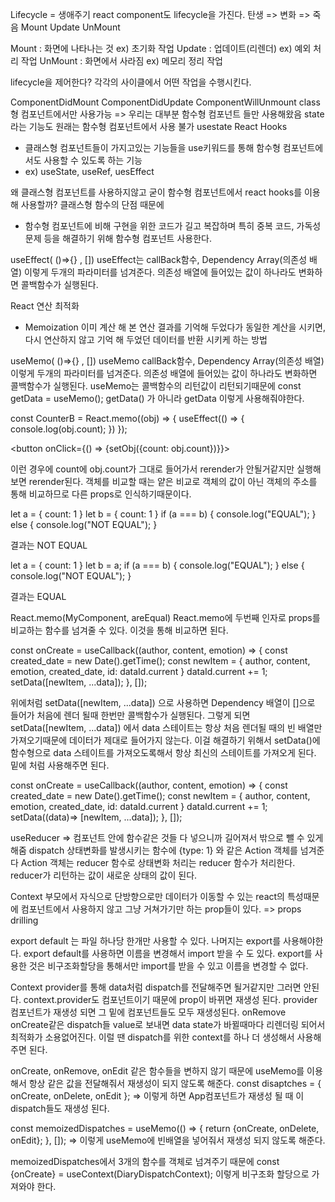 Lifecycle = 생애주기
react component도 lifecycle을 가진다.
탄생    => 변화    => 죽음
Mount     Update    UnMount

Mount : 화면에 나타나는 것  ex) 초기화 작업
Update : 업데이트(리렌더)  ex) 예외 처리 작업
UnMount : 화면에서 사라짐  ex) 메모리 정리 작업

lifecycle을 제어한다? 각각의 사이클에서 어떤 작업을 수행시킨다.


ComponentDidMount
ComponentDidUpdate
ComponentWillUnmount
class형 컴포넌트에서만 사용가능
=> 우리는 대부분 함수형 컴포넌트 들만 사용해왔음
state라는 기능도 원래는 함수형 컴포넌트에서 사용 불가
usestate
React Hooks
- 클래스형 컴포넌트들이 가지고있는 기능들을 use키워드를 통해 함수형 컴포넌트에서도 사용할 수 있도록 하는 기능
- ex) useState, useRef, uesEffect

왜 클래스형 컴포넌트를 사용하지않고 굳이 함수형 컴포넌트에서 react hooks를 이용해 사용할까?
클래스형 함수의 단점 때문에
- 함수형 컴포넌트에 비해 구현을 위한 코드가 길고 복잡하며
특히 중복 코드, 가독성 문제 등을 해결하기 위해 함수형 컴포넌트 사용한다.

useEffect( ()=>{} , [])
useEffect는 callBack함수, Dependency Array(의존성 배열) 이렇게 두개의 파라미터를 넘겨준다.
의존성 배열에 들어있는 값이 하나라도 변화하면 콜백함수가 실행된다.




React 연산 최적화
- Memoization
이미 계산 해 본 연산 결과를 기억해 두었다가
동일한 계산을 시키면, 다시 연산하지 않고 기억 해 두었던 데이터를 반환 시키케 하는 방법


useMemo( ()=>{} , [])
useMemo callBack함수, Dependency Array(의존성 배열) 이렇게 두개의 파라미터를 넘겨준다.
의존성 배열에 들어있는 값이 하나라도 변화하면 콜백함수가 실행된다.
useMemo는 콜백함수의 리턴값이 리턴되기때문에 
const getData = useMemo();
getData() 가 아니라 getData 이렇게 사용해줘야한다.



const CounterB = React.memo((obj) => {
    useEffect(() => {
        console.log(obj.count);
    })
});

<button onClick={() => {setObj({count: obj.count})}}>

이런 경우에 count에 obj.count가 그대로 들어가서 rerender가 안될거같지만 실행해보면 rerender된다.
객체를 비교할 때는 얕은 비교로 객체의 값이 아닌 객체의 주소를 통해 비교하므로 다른 props로 인식하기때문이다.

let a = { count: 1 }
let b = { count: 1 }
if (a === b) {
    console.log("EQUAL");
} else {
    console.log("NOT EQUAL");
}

결과는 NOT EQUAL

let a = { count: 1 }
let b = a;
if (a === b) {
    console.log("EQUAL");
} else {
    console.log("NOT EQUAL");
}

결과는 EQUAL

React.memo(MyComponent, areEqual)
React.memo에 두번째 인자로 props를 비교하는 함수를 넘겨줄 수 있다.
이것을 통해 비교하면 된다.


 const onCreate = useCallback((author, content, emotion) => {
    const created_date = new Date().getTime();
    const newItem = {
      author,
      content,
      emotion,
      created_date,
      id: dataId.current
    }
    dataId.current += 1;
    setData([newItem, ...data]);
  }, []);

위에처럼 setData([newItem, ...data]) 으로 
사용하면 Dependency 배열이 []으로 들어가 처음에 렌더 될때 한번만 콜백함수가 실행된다.
그렇게 되면 setData([newItem, ...data]) 에서 data 스테이트는 항상 처음 렌더될 때의 빈 배열만
가져오기때문에 데이터가 제대로 들어가지 않는다.
이걸 해결하기 위해서 setData()에 함수형으로 data 스테이트를 가져오도록해서 
항상 최신의 스테이트를 가져오게 된다.
밑에 처럼 사용해주면 된다.

 const onCreate = useCallback((author, content, emotion) => {
    const created_date = new Date().getTime();
    const newItem = {
      author,
      content,
      emotion,
      created_date,
      id: dataId.current
    }
    dataId.current += 1;
    setData((data)=> [newItem, ...data]);
  }, []);


useReducer => 컴포넌트 안에 함수같은 것들 다 넣으니까 길어져서 밖으로 뺄 수 있게 해줌
dispatch 상태변화를 발생시키는 함수에 {type: 1} 와 같은 Action 객체를 넘겨준다
Action 객체는 reducer 함수로 
상태변화 처리는 reducer 함수가 처리한다.
reducer가 리턴하는 값이 새로운 상태의 값이 된다.



Context
부모에서 자식으로 단방향으로만 데이터가 이동할 수 있는 react의 특성때문에
컴포넌트에서 사용하지 않고 그냥 거쳐가기만 하는 prop들이 있다.
=> props drilling


export default 는 파일 하나당 한개만 사용할 수 있다.
나머지는 export를 사용해야한다.
export default를 사용하면 이름을 변경해서 import 받을 수 도 있다.
export를 사용한 것은 비구조화할당을 통해서만 import를 받을 수 있고 이름을 변경할 수 없다.

Context provider를 통해 data처럼 dispatch를 전달해주면 될거같지만 그러면 안된다.
context.provider도 컴포넌트이기 때문에 prop이 바뀌면 재생성 된다.
provider 컴포넌트가 재생성 되면 그 밑에 컴포넌트들도 모두 재생성된다.
onRemove onCreate같은 dispatch들 value로 보내면 data state가 바뀔때마다 리렌더링 되어서 최적화가 소용없어진다.
이럴 땐 dispatch를 위한 context를 하나 더 생성해서 사용해주면 된다.


onCreate, onRemove, onEdit 같은 함수들을 변하지 않기 때문에 useMemo를 이용해서 항상 같은 값을 전달해줘서
재생성이 되지 않도록 해준다.
  const disaptches = {
    onCreate, onDelete, onEdit
  }; => 이렇게 하면 App컴포넌트가 재생성 될 때 이 dispatch들도 재생성 된다.

  const memoizedDispatches = useMemo(() => {
    return {onCreate, onDelete, onEdit};
  }, []);
  => 이렇게 useMemo에 빈배열을 넣어줘서 재생성 되지 않도록 해준다.

  memoizedDispatches에서 3개의 함수를 객체로 넘겨주기 때문에
  const {onCreate} = useContext(DiaryDispatchContext); 이렇게 비구조화 할당으로 가져와야 한다.